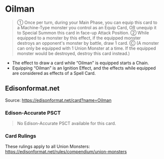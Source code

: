 # Oilman

> ① Once per turn, during your Main Phase, you can equip this card to a Machine-Type monster you control as an Equip Card, OR unequip it to Special Summon this card in face-up Attack Position. ② While equipped to a monster by this effect, if the equipped monster destroys an opponent's monster by battle, draw 1 card. Ⓒ (A monster can only be equipped with 1 Union Monster at a time. If the equipped monster would be destroyed, destroy this card instead.)

*   The effect to draw a card while “Oilman” is equipped starts a Chain.
*   Equipping “Oilman” is an Ignition Effect, and the effects while equipped are considered as effects of a Spell Card.

## Edisonformat.net

Source: https://edisonformat.net/card?name=Oilman

### Edison-Accurate PSCT

> No Edison-Accurate PSCT available for this card.

### Card Rulings

These rulings apply to all Union Monsters: https://edisonformat.net/rules/compendium/union-monsters
            